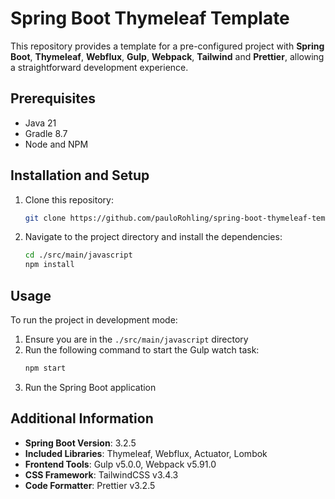# Spring Boot Thymeleaf Template

This repository provides a template for a pre-configured project with **Spring Boot**, **Thymeleaf**,
**Webflux**, **Gulp**, **Webpack**, **Tailwind** and **Prettier**, allowing a straightforward development experience.

## Prerequisites

- Java 21
- Gradle 8.7
- Node and NPM

## Installation and Setup

1. Clone this repository:

   ```bash
   git clone https://github.com/pauloRohling/spring-boot-thymeleaf-template.git
   ```

2. Navigate to the project directory and install the dependencies:

   ```bash
   cd ./src/main/javascript
   npm install
   ```

## Usage

To run the project in development mode:

1. Ensure you are in the `./src/main/javascript` directory
2. Run the following command to start the Gulp watch task:
   ```bash
   npm start
   ```
3. Run the Spring Boot application

## Additional Information

- **Spring Boot Version**: 3.2.5
- **Included Libraries**: Thymeleaf, Webflux, Actuator, Lombok
- **Frontend Tools**: Gulp v5.0.0, Webpack v5.91.0
- **CSS Framework**: TailwindCSS v3.4.3
- **Code Formatter**: Prettier v3.2.5